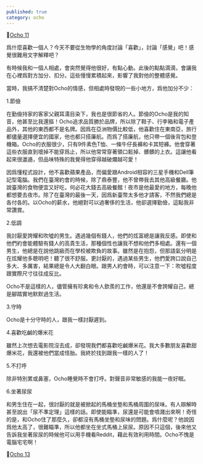 ```yaml
---
published: true
category: ocho
---
```

🔼[Ocho 11](https://tsainei.com/Ocho-11/)

爲什麼喜歡一個人？今天不要從生物學的角度討論「喜歡」，討論「感覺」吧！感覺很難用文字解釋吧？

有時候我和一個人相處，會突然覺得他很好，有點心動。此後的點點滴滴，會讓我在心裡爲對方加分、扣分。這些慢慢累積起來，影響了我對他的整體感覺。

當時，我搞不清楚對Ocho的情感，但相處時發現的一些小地方，爲他加分不少：



1.節儉

在勤儉持家的客家父親耳濡目染下，我也是很節省的人。節儉的Ocho是我的知音，他甚至比我還摳！Ocho追求品質勝於品牌，所以除了鞋子、行李箱和電子產品外，其他的東西都不是名牌。因爲在亞洲物價比較低，他喜歡住在東南亞，旅行都儘量選擇便宜的國家，他也都只搭廉航。而爲了搭廉航，他只帶一個後背包和登機箱。Ocho的衣服很少，只有9件素色T恤、一條牛仔長褲和卡其短褲。他會穿著這些衣服直到壞掉不能穿爲止，所以他常常穿著領口鬆掉、髒髒的上衣。這讓他看起來很邋遢，但品味特殊的我覺得他穿得越破爛越可愛！

因爲懂程式設計，他不喜歡蘋果產品，而偏愛跟Android相容的三星手機和Dell筆記型電腦。我們在臺灣約會的時候，除了鼎泰豐，他不曾帶我去其他高級餐廳。他說臺灣的食物便宜又好吃，何必花大錢去高級餐館！夜市是他最愛的地方，每晚他都想要去夜市。除了在臺灣的最後一天，因爲新臺幣太多他才請客，不然我們總是各付各的。以Ocho的薪水，他絕對可以過奢侈的生活，他卻選擇勤儉，這點我非常讚賞。

2.低調

我討厭愛誇耀和吹噓的男生。遇過幾個有錢人，他們的炫富總是讓我反感。即使和他們約會能體驗有錢人的高貴生活，那種個性也讓我不想和他們多相處。還有一個男生，他總是在說他跳級而在學校被欺負的故事。雖然是在抱怨，但那語氣分明是在炫耀他多聰明吧！聽了很不舒服。更討厭的，遇過某些男生，他們愛誇口說自己多大、多厲害，結果總是令人大翻白眼。跟男人約會時，可以注意一下：吹噓程度跟實際尺寸往往成反比。

Ocho不是這樣的人，儘管擁有珍禽和令人欽羨的工作，他還是不會誇耀自己，總是腳踏實地默默過生活。

3.守時

Ocho是十分守時的人，跟我一樣討厭遲到。

4.喜歡吃鹹的爆米花

雖然上次想去電影院沒去成，卻發現我們都喜歡吃鹹爆米花。我大多數朋友喜歡甜爆米花，我還被他們當成怪胎。我終於找到跟我一樣的人了！

5.不打呼

除非特別累或鼻塞，Ocho睡覺時不會打呼。對聲音非常敏感的我能一夜好眠。

6.坐著尿尿

和男生住在一起，很討厭的就是被掀起的馬桶坐墊和馬桶周圍的尿味。有人辯解時甚至說出「尿不準定理」這樣的話。即使能瞄準，尿還是可能會噴濺出來啊！奇怪的是，和Ocho住了那麼久，卻都沒有馬桶坐墊和尿味的問題。爲什麼呢？他說因爲他太高了，很難瞄準，所以他都坐在坐式馬桶上尿尿。原因不只這個，後來他又告訴我坐著尿尿的時候他可以用手機看Reddit，藉此有效利用時間。Ocho不愧是電腦宅宅啊！

🔽[Ocho 13](https://tsainei.com/Ocho-13/)
